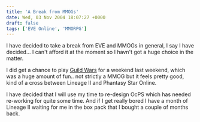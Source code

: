 ```yaml
---
title: 'A Break from MMOGs'
date: Wed, 03 Nov 2004 18:07:27 +0000
draft: false
tags: ['EVE Online', 'MMORPG']
---
```


I have decided to take a break from EVE and MMOGs in general, I say I have decided... I can't afford it at the moment so I havn't got a huge choice in the matter.

I did get a chance to play [Guild Wars](http://www.guildwars.com/) for a weekend last weekend, which was a huge amount of fun.. not strictly a MMOG but it feels pretty good, kind of a cross between Lineage II and Phantasy Star Online.

I have decided that I will use my time to re-design OcPS which has needed re-working for quite some time. And if I get really bored I have a month of Lineage II waiting for me in the box pack that I bought a couple of months back.